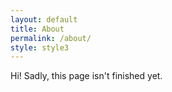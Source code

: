 ```yaml
---
layout: default
title: About
permalink: /about/
style: style3
---
```


Hi! Sadly, this page isn't finished yet.
